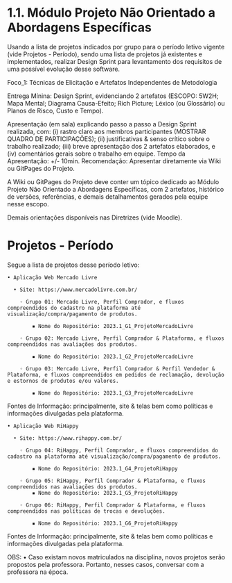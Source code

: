 # 1.1. Módulo Projeto Não Orientado a Abordagens Específicas

Usando a lista de projetos indicados por grupo para o período letivo vigente (vide Projetos - Período), sendo uma lista de projetos já existentes e implementados, realizar Design Sprint para levantamento dos requisitos de uma possível evolução desse software.

Foco_1: Técnicas de Elicitação e Artefatos Independentes de Metodologia

Entrega Mínina: Design Sprint, evidenciando 2 artefatos (ESCOPO: 5W2H; Mapa Mental; Diagrama Causa-Efeito; Rich Picture; Léxico (ou Glossário) ou Planos de Risco, Custo e Tempo).

Apresentação (em sala) explicando passo a passo a Design Sprint realizada, com: (i) rastro claro aos membros participantes (MOSTRAR QUADRO DE PARTICIPAÇÕES); (ii) justificativas & senso crítico sobre o trabalho realizado; (iii) breve apresentação dos 2 artefatos elaborados, e (iv) comentários gerais sobre o trabalho em equipe. Tempo da Apresentação: +/- 10min. Recomendação: Apresentar diretamente via Wiki ou GitPages do Projeto.

A Wiki ou GitPages do Projeto deve conter um tópico dedicado ao Módulo Projeto Não Orientado a Abordagens Específicas, com 2 artefatos, histórico de versões, referências, e demais detalhamentos gerados pela equipe nesse escopo.

Demais orientações disponíveis nas Diretrizes (vide Moodle).

# Projetos - Período

Segue a lista de projetos desse período letivo:

    • Aplicação Web Mercado Livre
    
      • Site: https://www.mercadolivre.com.br/ 
     
        ◦ Grupo 01: Mercado Livre, Perfil Comprador, e fluxos compreendidos do cadastro na plataforma até visualização/compra/pagamento de produtos.
        
            ▪ Nome do Repositório: 2023.1_G1_ProjetoMercadoLivre
            
        ◦ Grupo 02: Mercado Livre, Perfil Comprador & Plataforma, e fluxos compreendidos nas avaliações dos produtos.
        
            ▪ Nome do Repositório: 2023.1_G2_ProjetoMercadoLivre
            
        ◦ Grupo 03: Mercado Livre, Perfil Comprador & Perfil Vendedor & Plataforma, e fluxos compreendidos em pedidos de reclamação, devolução e estornos de produtos e/ou valores.
        
            ▪ Nome do Repositório: 2023.1_G3_ProjetoMercadoLivre
            
Fontes de Informação: principalmente, site & telas bem como políticas e informações divulgadas pela plataforma.

    • Aplicação Web RiHappy
    
      • Site: https://www.rihappy.com.br/
    
        ◦ Grupo 04: RiHappy, Perfil Comprador, e fluxos compreendidos do cadastro na plataforma até visualização/compra/pagamento de produtos.
        
            ▪ Nome do Repositório: 2023.1_G4_ProjetoRiHappy
            
        ◦ Grupo 05: RiHappy, Perfil Comprador & Plataforma, e fluxos compreendidos nas avaliações dos produtos.
            ▪ Nome do Repositório: 2023.1_G5_ProjetoRiHappy
            
        ◦ Grupo 06: RiHappy, Perfil Comprador & Plataforma, e fluxos compreendidos nas políticas de trocas e devoluções.
        
            ▪ Nome do Repositório: 2023.1_G6_ProjetoRiHappy
            
Fontes de Informação: principalmente, site & telas bem como políticas e informações divulgadas pela plataforma.

OBS:
    • Caso existam novos matriculados na disciplina, novos projetos serão propostos pela professora. Portanto, nesses casos, conversar com a professora na época.
    
